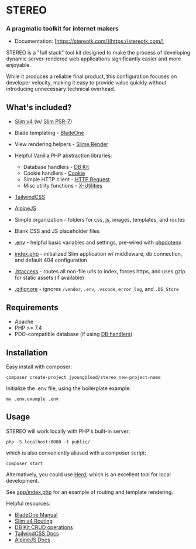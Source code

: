 # STEREO

### A pragmatic toolkit for internet makers

- Documentation: [https://stereotk.com/](https://stereotk.com/)


STEREO is a "full stack" tool kit designed to make the process of developing dynamic server-rendered web applications significantly easier and more enjoyable.

While it produces a reliable final product, this configuration focuses on developer velocity, making it easy to provide value quickly without introducing unnecessary technical overhead.




## What's included?

- [Slim v4](https://www.slimframework.com/) (w/ [Slim PSR-7](https://github.com/slimphp/Slim-Psr7))

- Blade templating - [BladeOne](https://github.com/eftec/bladeone)

- View rendering helpers - [Slime Render](https://github.com/jyoungblood/slime-render)

- Helpful Vanilla PHP abstraction libraries:
  - Database handlers - [DB Kit](https://github.com/jyoungblood/dbkit)
  - Cookie handlers - [Cookie](https://github.com/jyoungblood/cookie)
  - Simple HTTP client - [HTTP Request](https://github.com/jyoungblood/http-request) 
  - Misc utility functions - [X-Utilities](https://github.com/jyoungblood/x-utilities)
    
- [TailwindCSS](https://tailwindcss.com/)

- [AlpineJS](https://alpinejs.dev/)
    
- Simple organization - folders for css, js, images, templates, and routes

- Blank CSS and JS placeholder files

- [.env](https://github.com/jyoungblood/stereo/blob/master/.env.example) - helpful basic variables and settings, pre-wired with [phpdotenv](https://github.com/vlucas/phpdotenv)

- [index.php](https://github.com/jyoungblood/stereo/blob/master/index.php) - initialized Slim application w/ middleware, db connection, and default 404 configuration

- [.htaccess](https://github.com/jyoungblood/stereo/blob/master/.htaccess) - routes all non-file urls to index, forces https, and uses gzip for static assets (if available)

- [.gitignore](https://github.com/jyoungblood/stereo/blob/master/.gitignore) - ignores `/vendor`, `.env`, `.vscode`, `error_log`, and `.DS_Store`






## Requirements
- Apache
- PHP >= 7.4
- PDO-compatible database (if using [DB handlers](https://github.com/jyoungblood/dbkit))





## Installation
Easy install with composer:
```
composer create-project jyoungblood/stereo new-project-name
```

Initialize the .env file, using the boilerplate example:
```
mv .env.example .env
```




## Usage
STEREO will work locally with PHP's built-in server:
```
php -S localhost:8080 -t public/
```

which is also conveniently aliased with a composer script:
```
composer start
```

Alternatively, you could use [Herd](https://herd.laravel.com/), which is an excellent tool for local development.


See [app/index.php](https://github.com/jyoungblood/stereo/blob/master/app/index.php) for an example of routing and template rendering.



Helpful resources:
- [BladeOne Manual](https://github.com/EFTEC/BladeOne/wiki/BladeOne-Manual)
- [Slim v4 Routing](https://www.slimframework.com/docs/v4/objects/routing.html)
- [DB Kit CRUD operations](https://github.com/jyoungblood/dbkit)
- [TailwindCSS Docs](https://tailwindcss.com/docs)
- [AlpineJS Docs](https://alpinejs.dev/docs/introduction)



